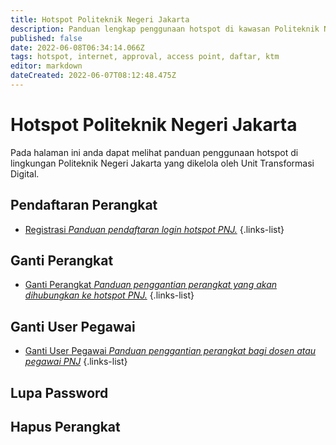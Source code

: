 ```yaml
---
title: Hotspot Politeknik Negeri Jakarta
description: Panduan lengkap penggunaan hotspot di kawasan Politeknik Negeri Jakarta yang dikelola oleh Unit Transformasi Digital.
published: false
date: 2022-06-08T06:34:14.066Z
tags: hotspot, internet, approval, access point, daftar, ktm
editor: markdown
dateCreated: 2022-06-07T08:12:48.475Z
---
```


# Hotspot Politeknik Negeri Jakarta
Pada halaman ini anda dapat melihat panduan penggunaan hotspot di lingkungan Politeknik Negeri Jakarta yang dikelola oleh Unit Transformasi Digital.

## Pendaftaran Perangkat
- [Registrasi *Panduan pendaftaran login hotspot PNJ.*](/id/hotspot-pnj/registrasi)
{.links-list}

## Ganti Perangkat
- [Ganti Perangkat *Panduan penggantian perangkat yang akan dihubungkan ke hotspot PNJ.*](/id/hotspot-pnj/registrasi)
{.links-list}

## Ganti User Pegawai
- [Ganti User Pegawai *Panduan penggantian perangkat bagi dosen atau pegawai PNJ*](/id/hotspot-pnj/registrasi)
{.links-list}

## Lupa Password

## Hapus Perangkat
